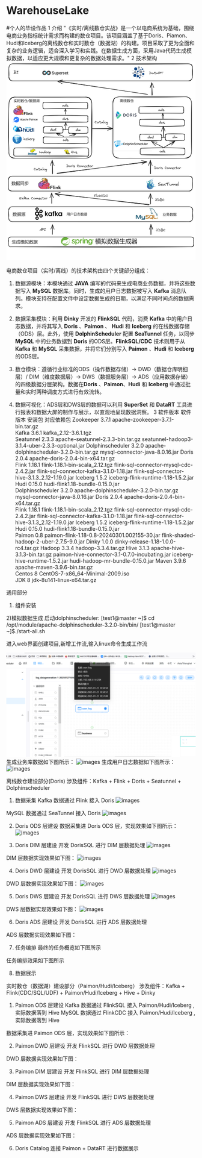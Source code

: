 # WarehouseLake
#个人的毕设作品
1 介绍
"《实时/离线数仓实战》是一个以电商系统为基础，围绕电商业务指标统计需求而构建的数仓项目。该项目涵盖了基于Doris、Piamon、Hudi和Iceberg的离线数仓和实时数仓（数据湖）的构建。项目采取了更为全面和复杂的业务逻辑，适合深入学习和实践。在数据生成方面，采用Java代码生成模拟数据，以适应更大规模和更复杂的数据处理需求。"
2 技术架构
![images](/images/图片1.png)

电商数仓项目（实时/离线）的技术架构由四个关键部分组成：

1. 数据源模块：本模块通过 **JAVA** 编写的代码来生成电商业务数据，并将这些数据写入 **MySQL** 数据库。同时，生成的用户日志数据被写入 **Kafka** 消息队列。模块支持在配置文件中设定数据生成的日期，以满足不同时间点的数据需求。

2. 数据采集模块：利用 **Dinky** 开发的 **FlinkSQL** 代码，消费 **Kafka** 中的用户日志数据，并将其写入 **Doris** 、**Paimon** 、 **Hudi** 和 **Iceberg** 的在线数据存储（ODS）层。此外，使用 **DolphinScheduler** 配置 **SeaTunnel** 任务，以同步 **MySQL** 中的业务数据到 **Doris** 的ODS层。**FlinkSQL/CDC** 技术则用于从 **Kafka** 和 **MySQL** 采集数据，并将它们分别写入 **Paimon** 、**Hudi** 和 **Iceberg** 的ODS层。

3. 数仓模块：遵循行业标准的ODS（操作数据存储）-> DWD（数据仓库明细层）/ DIM（维度数据层）-> DWS（数据服务层）-> ADS（应用数据存储）的四级数据分层架构。数据在**Doris** 、**Paimon**、**Hudi** 和 **Iceberg** 中通过批量和实时两种调度方式进行有效流转。

4. 数据可视化：ADS层和DWS层的数据可以利用 **SuperSet** 和 **DataRT** 工具进行报表和数据大屏的制作与展示，以直观地呈现数据洞察。
3 软件版本
软件	版本	安装包	对应依赖包
Zookeeper	3.7.1	apache-zookeeper-3.7.1-bin.tar.gz	
Kafka	3.6.1	kafka_2.12-3.6.1.tgz	
Seatunnel	2.3.3	apache-seatunnel-2.3.3-bin.tar.gz	seatunnel-hadoop3-3.1.4-uber-2.3.3-optional.jar
Dolphinscheduler	3.2.0	apache-dolphinscheduler-3.2.0-bin.tar.gz	mysql-connector-java-8.0.16.jar
Doris	2.0.4	apache-doris-2.0.4-bin-x64.tar.gz	
Flink	1.18.1	flink-1.18.1-bin-scala_2.12.tgz	flink-sql-connector-mysql-cdc-2.4.2.jar flink-sql-connector-kafka-3.1.0-1.18.jar flink-sql-connector-hive-3.1.3_2.12-1.19.0.jar
Iceberg	1.5.2	iceberg-flink-runtime-1.18-1.5.2.jar	
Hudi	0.15.0	hudi-flink1.18-bundle-0.15.0.jar	
Dolphinscheduler	3.2.0	apache-dolphinscheduler-3.2.0-bin.tar.gz	mysql-connector-java-8.0.16.jar
Doris	2.0.4	apache-doris-2.0.4-bin-x64.tar.gz	
Flink	1.18.1	flink-1.18.1-bin-scala_2.12.tgz	flink-sql-connector-mysql-cdc-2.4.2.jar flink-sql-connector-kafka-3.1.0-1.18.jar flink-sql-connector-hive-3.1.3_2.12-1.19.0.jar
Iceberg	1.5.2	iceberg-flink-runtime-1.18-1.5.2.jar	
Hudi	0.15.0	hudi-flink1.18-bundle-0.15.0.jar	
Paimon	0.8	paimon-flink-1.18-0.8-20240301.002155-30.jar	flink-shaded-hadoop-2-uber-2.7.5-9.0.jar
Dinky	1.0.0	dinky-release-1.18-1.0.0-rc4.tar.gz	
Hadoop	3.3.4	hadoop-3.3.4.tar.gz	
Hive	3.1.3	apache-hive-3.1.3-bin.tar.gz	paimon-hive-connector-3.1-0.7.0-incubating.jar iceberg-hive-runtime-1.5.2.jar hudi-hadoop-mr-bundle-0.15.0.jar
Maven	3.9.6	apache-maven-3.9.6-bin.tar.gz	
Centos	8	CentOS-7-x86_64-Minimal-2009.iso	
JDK	8	jdk-8u141-linux-x64.tar.gz	

通用部分
1) 组件安装

2)模拟数据生成
启动dolphinscheduler:
[test1@master ~]$ cd /opt/module/apache-dolphinscheduler-3.2.0-bin/bin/
[test1@master ~]$./start-all.sh

进入web界面创建项目,新增工作流,输入linux命令生成工作流

![images](/images/图片2.png)
生成业务库数据如下图所示：
![images](/images/图片3png)
生成用户日志数据如下图所示：
![images](/images/图片4png)

离线数仓建设部分(Doris)
涉及组件：Kafka + Flink + Doris + Seatunnel + Dolphinscheduler
1) 数据采集
Kafka 数据通过 Flink 接入 Doris
![images](/images/图片5png)

MySQL 数据通过 SeaTunnel 接入 Doris
![images](/images/图片6png)

2) Doris ODS 层建设
数据采集进 Doris ODS 层，实现效果如下图所示：
![images](/images/图片7png)

3) Doris DIM 层建设
开发 DorisSQL 进行 DIM 层数据处理
![images](/images/图片8png)

DIM 层数据实现效果如下图：
![images](/images/图片9png)


4) Doris DWD 层建设
开发 DorisSQL 进行 DWD 层数据处理
![images](/images/图片10png)


DWD 层数据实现效果如下图：
![images](/images/图片11png)

5) Doris DWS 层建设
开发 DorisSQL 进行 DWS 层数据处理
![images](/images/图片12png)

DWS 层数据实现效果如下图：
![images](/images/图片13png)

6) Doris ADS 层建设
开发 DorisSQL 进行 ADS 层数据处理

ADS 层数据实现效果如下图：


7) 任务编排
最终的任务概览如下图所示

任务编排效果如下图所示

8) 数据展示

实时数仓（数据湖）建设部分（Paimon/Hudi/Iceberg）
涉及组件：Kafka + Flink(CDC/SQL/UDF) + Paimon/Hudi/Iceberg + Hive + Dinky
1) Paimon ODS 层建设
Kafka 数据通过 FlinkSQL 接入 Paimon/Hudi/Iceberg ,实际数据落到 Hive
MySQL 数据通过 FlinkCDC 接入 Paimon/Hudi/Iceberg ,实际数据落到 Hive

数据采集进 Paimon ODS 层，实现效果如下图所示：

2) Paimon DWD 层建设
开发 FlinkSQL 进行 DWD 层数据处理

DWD 层数据实现效果如下图：

3) Paimon DIM 层建设
开发 FlinkSQL 进行 DIM 层数据处理

DIM 层数据实现效果如下图：

4) Paimon DWS 层建设
开发 FlinkSQL 进行 DWS 层数据处理

DWS 层数据实现效果如下图：

5) Paimon ADS 层建设
开发 FlinkSQL 进行 ADS 层数据处理

ADS 层数据实现效果如下图：

6) Doris Catalog 连接 Paimon + DataRT 进行数据展示




